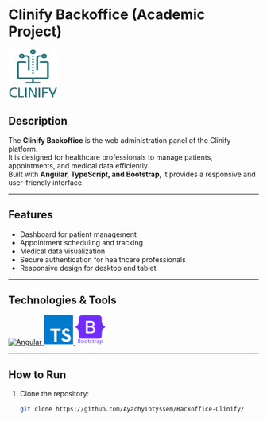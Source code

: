 # Clinify Backoffice (Academic Project)

<img src="public/assets/images/logo.png" alt="Clinify Logo" width="100" height="100">

## Description
The **Clinify Backoffice** is the web administration panel of the Clinify platform.  
It is designed for healthcare professionals to manage patients, appointments, and medical data efficiently.  
Built with **Angular, TypeScript, and Bootstrap**, it provides a responsive and user-friendly interface.

---

## Features
- Dashboard for patient management
- Appointment scheduling and tracking
- Medical data visualization
- Secure authentication for healthcare professionals
- Responsive design for desktop and tablet

---

## Technologies & Tools 
<p align="left">
  <a href="https://angular.io/" target="_blank"> <img src="https://angular.io/assets/images/logos/angular/angular.svg" alt="Angular" width="60" height="60"/> </a>
  <a href="https://www.typescriptlang.org/" target="_blank"> <img src="https://raw.githubusercontent.com/devicons/devicon/master/icons/typescript/typescript-original.svg" alt="TypeScript" width="60" height="60"/> </a>
  <a href="https://getbootstrap.com/" target="_blank"> <img src="https://raw.githubusercontent.com/devicons/devicon/master/icons/bootstrap/bootstrap-plain-wordmark.svg" alt="Bootstrap" width="60" height="60"/> </a>
</p>

---

## How to Run 
1. Clone the repository:  
   ```bash
   git clone https://github.com/AyachyIbtyssem/Backoffice-Clinify/
